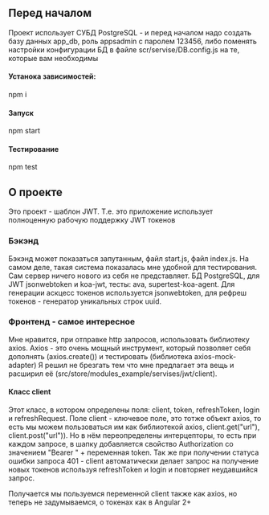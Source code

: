 ## Перед началом
Проект использует СУБД PostgreSQL - и перед началом надо создать базу данных app_db, роль appsadmin с паролем 123456, либо поменять настройки конфигурации БД в файле scr/servise/DB.config.js на те, которые вам необходимы

#### Устанока зависимостей:
npm i 

#### Запуск
npm start

#### Тестирование
npm test

## О проекте

Это проект - шаблон JWT. Т.е. это приложение использует полноценную рабочую поддержку JWT токенов

### Бэкэнд

Бэкэнд может показаться запутанным, файл start.js, файл index.js. На самом деле, такая система показалась мне удобной для тестирования. Сам сервер ничего нового из себя не представляет. БД PostgreSQL, для JWT jsonwebtoken и koa-jwt, тесты: ava, supertest-koa-agent.
Для генерации аскцесс токенов используется jsonwebtoken, для рефреш токенов - генератор уникальных строк uuid.

### Фронтенд - самое интересное

Мне нравится, при отправке http запросов, использовать библиотеку axios. Axios - это очень мощный инструмент, который позволяет себя дополнять (axios.create()) и тестировать (библиотека axios-mock-adapter)
Я решил не брезгать тем что мне предлагает эта вещь и расширил её (src/store/modules_example/servises/jwt/client).

#### Класс client
Этот класс, в котором определены поля: client, token, refreshToken, login и refreshRequest.
Поле client - ключевое поле, это тотже объект axios, то есть мы можем пользоваться им как библиотекой axios, client.get("url"), client.post("url")). Но в нём переопределены интерцепторы, то есть при каждом запросе, в шапку добавляется свойство Authorization со значением "Bearer " + переменная token. 
Так же при получении статуса ошибки запроса 401 - client автоматически делает запрос на получение новых токенов используя refreshToken и login и повторяет неудавшийся запрос.

Получается мы пользуемся переменной client также как axios, но теперь не задумываемся, о токенах как в Angular 2+

